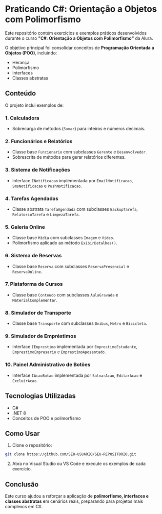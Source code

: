 # Praticando C#: Orientação a Objetos com Polimorfismo

Este repositório contém exercícios e exemplos práticos desenvolvidos durante o curso **"C#: Orientação a Objetos com Polimorfismo"** da Alura.

O objetivo principal foi consolidar conceitos de **Programação Orientada a Objetos (POO)**, incluindo:

* Herança
* Polimorfismo
* Interfaces
* Classes abstratas

## Conteúdo

O projeto inclui exemplos de:

### 1. Calculadora

* Sobrecarga de métodos (`Somar`) para inteiros e números decimais.

### 2. Funcionários e Relatórios

* Classe base `Funcionario` com subclasses `Gerente` e `Desenvolvedor`.
* Sobrescrita de métodos para gerar relatórios diferentes.

### 3. Sistema de Notificações

* Interface `INotificacao` implementada por `EmailNotificacao`, `SmsNotificacao` e `PushNotificacao`.

### 4. Tarefas Agendadas

* Classe abstrata `TarefaAgendada` com subclasses `BackupTarefa`, `RelatorioTarefa` e `LimpezaTarefa`.

### 5. Galeria Online

* Classe base `Midia` com subclasses `Imagem` e `Video`.
* Polimorfismo aplicado ao método `ExibirDetalhes()`.

### 6. Sistema de Reservas

* Classe base `Reserva` com subclasses `ReservaPresencial` e `ReservaOnline`.

### 7. Plataforma de Cursos

* Classe base `Conteudo` com subclasses `AulaGravada` e `MaterialComplementar`.

### 8. Simulador de Transporte

* Classe base `Transporte` com subclasses `Onibus`, `Metro` e `Bicicleta`.

### 9. Simulador de Empréstimos

* Interface `IEmprestimo` implementada por `EmprestimoEstudante`, `EmprestimoEmpresario` e `EmprestimoAposentado`.

### 10. Painel Administrativo de Botões

* Interface `IAcaoBotao` implementada por `SalvarAcao`, `EditarAcao` e `ExcluirAcao`.

## Tecnologias Utilizadas

* C#
* .NET 8
* Conceitos de POO e polimorfismo

## Como Usar

1. Clone o repositório:

```bash
git clone https://github.com/SEU-USUARIO/SEU-REPOSITORIO.git
```

2. Abra no Visual Studio ou VS Code e execute os exemplos de cada exercício.

## Conclusão

Este curso ajudou a reforçar a aplicação de **polimorfismo, interfaces e classes abstratas** em cenários reais, preparando para projetos mais complexos em C#.


